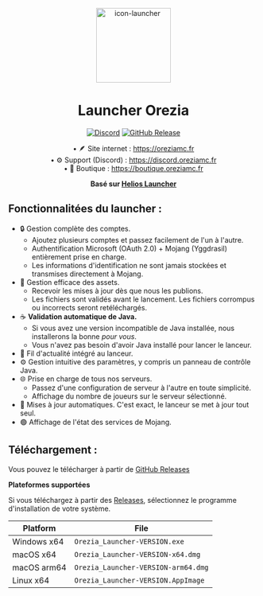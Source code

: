<p align="center"><img src="https://oreziamc.fr/img/Orezia-banner.png" style="height: 150px;" alt="icon-launcher"></p>

<h1 align="center">Launcher Orezia</h1>

<p align="center">
    <a href="https://discord.oreziamc.fr"><img alt="Discord" src="https://img.shields.io/discord/778624251833221120?style=for-the-badge&logo=discord&logoColor=white&labelColor=6A7EC2&color=7389D8"></a>
    <a href="https://github.com/Orezia/Orezia-Cobblemon-Launcher/releases/latest"><img alt="GitHub Release" src="https://img.shields.io/github/v/release/Orezia/Orezia-Cobblemon-Launcher.svg?style=for-the-badge&logo=codecrafters&logoColor=white&labelColor=6aae3a&color=55afba"></a>
</p>

<p align="center">• 🪶 Site internet : <a href="https://oreziamc.fr">https://oreziamc.fr</a><br>
• ⚙️ Support (Discord) : <a href="https://discord.oreziamc.fr">https://discord.oreziamc.fr</a><br>
• 💎 Boutique : <a href="https://boutique.oreziamc.fr">https://boutique.oreziamc.fr</a><br></p>

<p align="center"><b>Basé sur <a href="https://github.com/dscalzi/HeliosLauncher">Helios Launcher</a></b></p>

## **Fonctionnalitées du launcher :**

* 🔒 Gestion complète des comptes.
  * Ajoutez plusieurs comptes et passez facilement de l'un à l'autre.
  * Authentification Microsoft (OAuth 2.0) + Mojang (Yggdrasil) entièrement prise en charge.
  * Les informations d'identification ne sont jamais stockées et transmises directement à Mojang.
* 📂 Gestion efficace des assets.
  * Recevoir les mises à jour dès que nous les publions.
  * Les fichiers sont validés avant le lancement. Les fichiers corrompus ou incorrects seront retéléchargés.
* ☕ **Validation automatique de Java.**
  * Si vous avez une version incompatible de Java installée, nous installerons la bonne *pour vous*.
  * Vous n'avez pas besoin d'avoir Java installé pour lancer le lanceur.
* 📣 Fil d'actualité intégré au lanceur.
* ⚙️ Gestion intuitive des paramètres, y compris un panneau de contrôle Java.
* 🌐 Prise en charge de tous nos serveurs.
  * Passez d'une configuration de serveur à l'autre en toute simplicité.
  * Affichage du nombre de joueurs sur le serveur sélectionné.
* 📜 Mises à jour automatiques. C'est exact, le lanceur se met à jour tout seul.
* 🟢 Affichage de l'état des services de Mojang.

## **Téléchargement :**

Vous pouvez le télécharger à partir de [GitHub Releases](https://github.com/Orezia/Orezia-Cobblemon-Launcher/releases/latest)

**Plateformes supportées**

Si vous téléchargez à partir des [Releases](https://github.com/Orezia/Orezia-Cobblemon-Launcher/releases), sélectionnez le programme d'installation de votre système.

| Platform | File |
| -------- | ---- |
| Windows x64 | `Orezia_Launcher-VERSION.exe` |
| macOS x64 | `Orezia_Launcher-VERSION-x64.dmg` |
| macOS arm64 | `Orezia_Launcher-VERSION-arm64.dmg` |
| Linux x64 | `Orezia_Launcher-VERSION.AppImage` |
